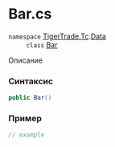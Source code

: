 
# Bar.cs
`namespace` [TigerTrade.Tc](../../../../TigerTrade.Tc.md).[Data](../../../../TigerTrade.Tc/Data.md)  
&nbsp;&nbsp;&nbsp;&nbsp;&nbsp;&nbsp;&nbsp;&nbsp;&nbsp;`class` [Bar](../../Bar.cs.md)

Описание

### Синтаксис
```csharp
public Bar()
```


### Пример  
```csharp
// example
```
                    
                    